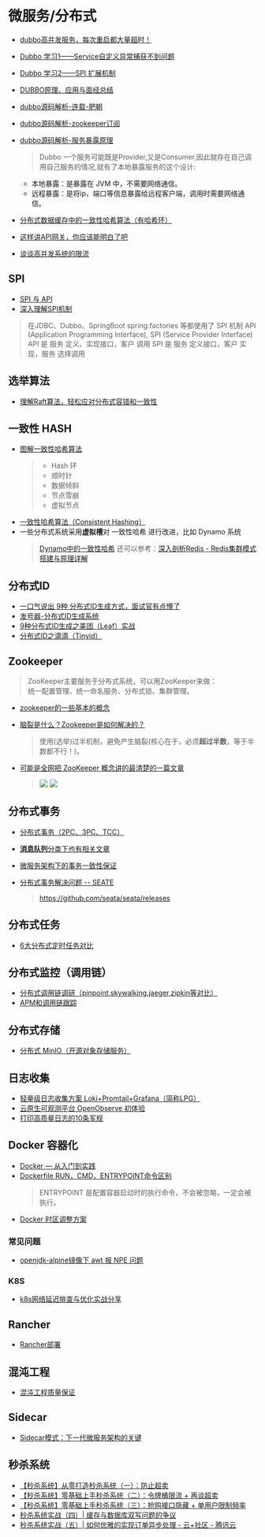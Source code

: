 # 微服务/分布式
* [dubbo高并发服务，每次重启都大量超时！](https://mp.weixin.qq.com/s?__biz=MzU5ODUwNzY1Nw==&mid=2247484742&idx=1&sn=fb179195b52762a35f804ec5cd406c9e)
* [Dubbo 学习1——Service自定义异常捕获不到问题](https://gblog.sherlocky.com/dubbo1/)
* [Dubbo 学习2——SPI 扩展机制](https://my.oschina.net/j4love/blog/1813040)  
* [DUBBO原理、应用与面经总结](https://www.jianshu.com/p/292fcdcfe41e)
* [dubbo源码解析-连载-肥朝](https://www.jianshu.com/nb/6137390)
* [dubbo源码解析-zookeeper订阅](https://www.jianshu.com/p/73224a6c07bb)
* [dubbo源码解析-服务暴露原理](https://www.jianshu.com/p/60a9263f2ee2)
  > Dubbo 一个服务可能既是Provider,又是Consumer,因此就存在自己调用自己服务的情况,就有了本地暴露服务的这个设计:
  - 本地暴露：是暴露在 JVM 中，不需要网络通信。
  - 远程暴露：是将ip，端口等信息暴露给远程客户端，调用时需要网络通信。

* [分布式数据缓存中的一致性哈希算法（有哈希环）](https://mp.weixin.qq.com/s?__biz=Mzg2NjE5NDQyOA==&mid=2247483762&idx=1&sn=f377cf428ac99d9c940d7e4c485de42e)
* [这样讲API网关，你应该能明白了吧](https://mp.weixin.qq.com/s?__biz=MzIxNjA5MTM2MA==&mid=2652436269&idx=2&sn=29476be3045bac709d72e8d6b0f7ea55)
* [谈谈高并发系统的限流](https://www.cnblogs.com/haoxinyue/p/6792309.html)

## SPI
* [SPI 与 API](https://www.jianshu.com/p/7e85b8ed00e2)
* [深入理解SPI机制](https://www.jianshu.com/p/3a3edbcd8f24)
> 在JDBC、Dubbo、SpringBoot spring.factories 等都使用了 SPI 机制 
> API (Application Programming Interface), SPI (Service Provider Interface) 
> API 是 服务 定义、实现接口，客户 调用 
> SPI 是 服务 定义接口，客户 实现，服务 选择调用 

## 选举算法
* [理解Raft算法，轻松应对分布式容错和一致性](https://mp.weixin.qq.com/s/nkWPwvHZxfhr-4B3K34akQ)

## 一致性 HASH
* [图解一致性哈希算法](https://mp.weixin.qq.com/s/3QO59gjmByj9zCk2VpwSeA)
  > - Hash 环
  > - 顺时针
  > - 数据倾斜
  > - 节点雪崩
  > - 虚拟节点
* [一致性哈希算法（Consistent Hashing）](//halo.sherlocky.com/archives/yi-zhi-xing-ha-xi-suan-fa-consistent-hashing)
* 一些分布式系统采用**虚拟槽**对 一致性哈希 进行改进，比如 Dynamo 系统
  > [Dynamo中的一致性哈希](https://zhuanlan.zhihu.com/p/107560108)
  > 还可以参考：[深入剖析Redis - Redis集群模式搭建与原理详解](https://www.jianshu.com/p/84dbb25cc8dc)

## 分布式ID
* [一口气说出 9种 分布式ID生成方式，面试官有点懵了](https://mp.weixin.qq.com/s?__biz=MzAxNTM4NzAyNg==&mid=2247483785&idx=1&sn=8b828a8ae1701b810fe3969be536cb14)
* [发号器-分布式ID生成系统](https://mp.weixin.qq.com/s?__biz=MzIwODA4NjMwNA==&mid=2652899291&idx=1&sn=3dd7b9224a7cead4284d1f72590a7fcc) 
* [9种分布式ID生成之美团（Leaf）实战](https://mp.weixin.qq.com/s?__biz=MzAxNTM4NzAyNg==&mid=2247483889&idx=1&sn=35b0eb32de3e63c013585ef1db5d3076)
* [分布式ID之滴滴（Tinyid）](https://mp.weixin.qq.com/s?__biz=MzAxNTM4NzAyNg==&mid=2247483948&idx=1&sn=4a06498011aaa71b0565d89e4d4f4e64)

## Zookeeper
> ZooKeeper主要服务于分布式系统，可以用ZooKeeper来做：  
统一配置管理、统一命名服务、分布式锁、集群管理。

* [zookeeper的一些基本的概念](https://mp.weixin.qq.com/s?__biz=MzAxNTM4NzAyNg==&mid=2247484003&idx=1&sn=be5633aaf3346044ea9c2c5f92057d93)

* [脑裂是什么？Zookeeper是如何解决的？](https://juejin.im/post/5d36c2f25188257f6a209d37)
  > 使用(选举)过半机制，避免产生脑裂(核心在于，必须**超过半数**，等于半数都不行！)。

* [可能是全网把 ZooKeeper 概念讲的最清楚的一篇文章](https://mp.weixin.qq.com/s/rMl60YKnSVL5GfkXU8p9Ow)
  > ![](https://ghost.oss.sherlocky.com/8/de/274eb6351bdf85a64e4ce1a4b9f65.png)
  > ![](https://ghost.oss.sherlocky.com/8/1c/b1ddd7ae9abdda6d7d6b1c1878b60.jpg)

## 分布式事务
* [分布式事务（2PC、3PC、TCC）](https://mp.weixin.qq.com/s?__biz=MzAxNTM4NzAyNg==&mid=2247483940&idx=1&sn=d3643c25b910be46d253238c725dd163)
* [**消息队列**分类下也有相关文章](mq/?id=消息队列)

* [微服务架构下的事务一致性保证](https://mp.weixin.qq.com/s?__biz=MzI3MzEzMDI1OQ==&mid=2651815502&idx=1&sn=ba36068070be434cbbd48f594f697532)

* [分布式事务解决问题 -- SEATE](https://www.kancloud.cn/owenwangwen/open-capacity-platform/1636685)
  > https://github.com/seata/seata/releases
  
## 分布式任务
* [6大分布式定时任务对比](https://blog.csdn.net/u012394095/article/details/79470904)

## 分布式监控（调用链）
* [分布式调用链调研（pinpoint,skywalking,jaeger,zipkin等对比）](https://my.oschina.net/u/3770892/blog/3005395)
* [APM和调用链跟踪](http://devops.weiminginfo.com/yunwei/apm/1522.html)

## 分布式存储
* [分布式 MinIO（开源对象存储服务）](https://docs.min.io/cn/distributed-minio-quickstart-guide.html)

## 日志收集
* [轻量级日志收集方案 Loki+Promtail+Grafana（简称LPG）](https://juejin.cn/post/7008424451704356872)
* [云原生可观测平台 OpenObserve 初体验](https://cloud.tencent.com/developer/article/2314683)
* [打印高质量日志的10条军规](https://juejin.cn/post/7504572792357486631)

## Docker 容器化
* [Docker — 从入门到实践](https://vuepress.mirror.docker-practice.com/)
* [Dockerfile RUN，CMD，ENTRYPOINT命令区别](https://www.jianshu.com/p/f0a0f6a43907)
  > ENTRYPOINT 是配置容器启动时的执行命令，不会被忽略，一定会被执行。
* [Docker 时区调整方案](https://cloud.tencent.com/developer/article/1626811)

### 常见问题
* [openjdk-alpine镜像下 awt 报 NPE 问题](https://www.freesion.com/article/3610667141/)

### K8S
* [k8s网络延迟排查与优化实战分享](https://mp.weixin.qq.com/s/0sX3w0cMnXUWld_SVQ0LcA)

## Rancher
* [Rancher部署](https://www.kancloud.cn/owenwangwen/open-capacity-platform/1048305)

## 混沌工程
* [混沌工程质量保证](https://www.kancloud.cn/owenwangwen/open-capacity-platform/1785135)

## Sidecar
* [Sidecar模式：下一代微服务架构的关键](https://www.jianshu.com/p/330b00dc40d7)

## 秒杀系统
* [【秒杀系统】从零打造秒杀系统（一）：防止超卖](https://cloud.tencent.com/developer/article/1598767)
* [【秒杀系统】零基础上手秒杀系统（二）：令牌桶限流 + 再谈超卖](https://mp.weixin.qq.com/s?__biz=MzU1NTA0NTEwMg==&mid=2247484178&idx=1&sn=f4d8072b5408b08f983cae26a6ce1cf5&lang=zh_CN&scene=21#wechat_redirect)
* [【秒杀系统】零基础上手秒杀系统（三）：抢购接口隐藏 + 单用户限制频率](https://mp.weixin.qq.com/s?__biz=MzU1NTA0NTEwMg==&mid=2247484184&idx=1&sn=8b878e9e730a6e4da27ed336c8201c92)
* [秒杀系统实战（四）| 缓存与数据库双写问题的争议](https://cloud.tencent.com/developer/article/1621412)
* [秒杀系统实战（五）| 如何优雅的实现订单异步处理 - 云+社区 - 腾讯云](https://cloud.tencent.com/developer/article/1661634)
